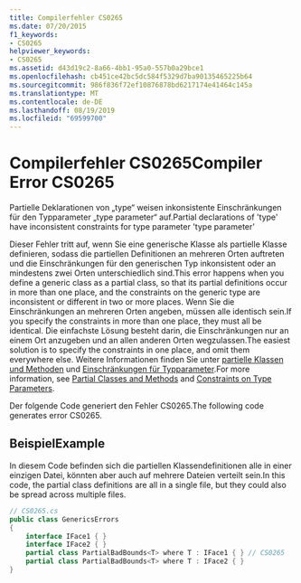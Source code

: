 ```yaml
---
title: Compilerfehler CS0265
ms.date: 07/20/2015
f1_keywords:
- CS0265
helpviewer_keywords:
- CS0265
ms.assetid: d43d19c2-8a66-4bb1-95a0-557b0a29bce1
ms.openlocfilehash: cb451ce42bc5dc584f5329d7ba90135465225b64
ms.sourcegitcommit: 986f836f72ef10876878bd6217174e41464c145a
ms.translationtype: MT
ms.contentlocale: de-DE
ms.lasthandoff: 08/19/2019
ms.locfileid: "69599700"
---
```

# <a name="compiler-error-cs0265"></a><span data-ttu-id="117b6-102">Compilerfehler CS0265</span><span class="sxs-lookup"><span data-stu-id="117b6-102">Compiler Error CS0265</span></span>
<span data-ttu-id="117b6-103">Partielle Deklarationen von „type“ weisen inkonsistente Einschränkungen für den Typparameter „type parameter“ auf.</span><span class="sxs-lookup"><span data-stu-id="117b6-103">Partial declarations of 'type' have inconsistent constraints for type parameter 'type parameter'</span></span>  
  
 <span data-ttu-id="117b6-104">Dieser Fehler tritt auf, wenn Sie eine generische Klasse als partielle Klasse definieren, sodass die partiellen Definitionen an mehreren Orten auftreten und die Einschränkungen für den generischen Typ inkonsistent oder an mindestens zwei Orten unterschiedlich sind.</span><span class="sxs-lookup"><span data-stu-id="117b6-104">This error happens when you define a generic class as a partial class, so that its partial definitions occur in more than one place, and the constraints on the generic type are inconsistent or different in two or more places.</span></span> <span data-ttu-id="117b6-105">Wenn Sie die Einschränkungen an mehreren Orten angeben, müssen alle identisch sein.</span><span class="sxs-lookup"><span data-stu-id="117b6-105">If you specify the constraints in more than one place, they must all be identical.</span></span> <span data-ttu-id="117b6-106">Die einfachste Lösung besteht darin, die Einschränkungen nur an einem Ort anzugeben und an allen anderen Orten wegzulassen.</span><span class="sxs-lookup"><span data-stu-id="117b6-106">The easiest solution is to specify the constraints in one place, and omit them everywhere else.</span></span> <span data-ttu-id="117b6-107">Weitere Informationen finden Sie unter [partielle Klassen und Methoden](../programming-guide/classes-and-structs/partial-classes-and-methods.md) und [Einschränkungen für Typparameter](../programming-guide/generics/constraints-on-type-parameters.md).</span><span class="sxs-lookup"><span data-stu-id="117b6-107">For more information, see [Partial Classes and Methods](../programming-guide/classes-and-structs/partial-classes-and-methods.md) and [Constraints on Type Parameters](../programming-guide/generics/constraints-on-type-parameters.md).</span></span>  
  
 <span data-ttu-id="117b6-108">Der folgende Code generiert den Fehler CS0265.</span><span class="sxs-lookup"><span data-stu-id="117b6-108">The following code generates error CS0265.</span></span>  
  
## <a name="example"></a><span data-ttu-id="117b6-109">Beispiel</span><span class="sxs-lookup"><span data-stu-id="117b6-109">Example</span></span>  
 <span data-ttu-id="117b6-110">In diesem Code befinden sich die partiellen Klassendefinitionen alle in einer einzigen Datei, könnten aber auch auf mehrere Dateien verteilt sein.</span><span class="sxs-lookup"><span data-stu-id="117b6-110">In this code, the partial class definitions are all in a single file, but they could also be spread across multiple files.</span></span>  
  
```csharp  
// CS0265.cs  
public class GenericsErrors   
{  
    interface IFace1 { }  
    interface IFace2 { }  
    partial class PartialBadBounds<T> where T : IFace1 { } // CS0265  
    partial class PartialBadBounds<T> where T : IFace2 { }   
}  
```
